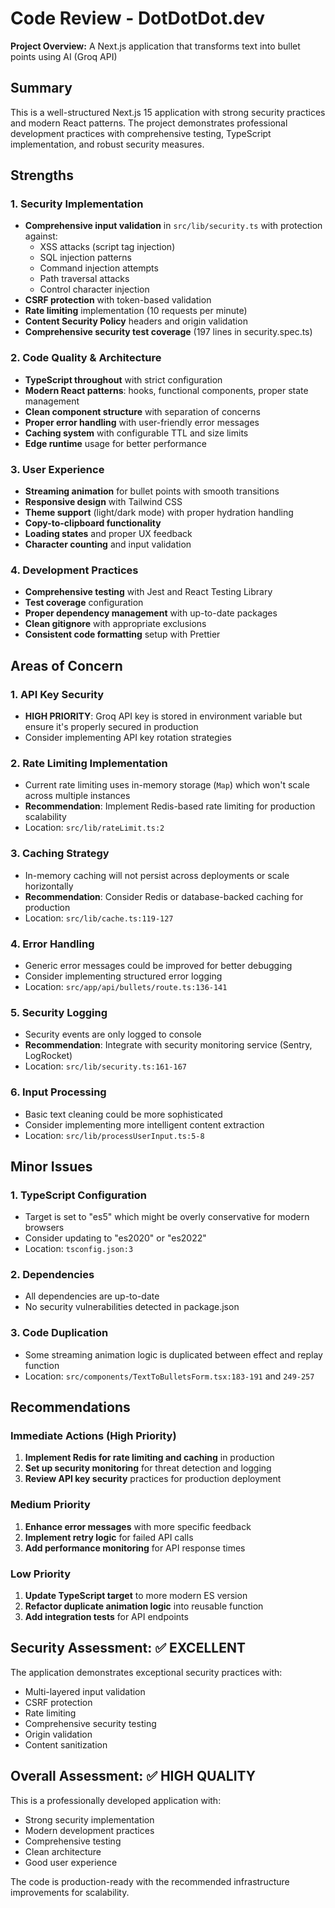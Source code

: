 # Code Review - DotDotDot.dev

**Project Overview:** A Next.js application that transforms text into bullet points using AI (Groq API)

## Summary

This is a well-structured Next.js 15 application with strong security practices and modern React patterns. The project demonstrates professional development practices with comprehensive testing, TypeScript implementation, and robust security measures.

## Strengths

### 1. Security Implementation
- **Comprehensive input validation** in `src/lib/security.ts` with protection against:
  - XSS attacks (script tag injection)
  - SQL injection patterns
  - Command injection attempts
  - Path traversal attacks
  - Control character injection
- **CSRF protection** with token-based validation
- **Rate limiting** implementation (10 requests per minute)
- **Content Security Policy** headers and origin validation
- **Comprehensive security test coverage** (197 lines in security.spec.ts)

### 2. Code Quality & Architecture
- **TypeScript throughout** with strict configuration
- **Modern React patterns**: hooks, functional components, proper state management
- **Clean component structure** with separation of concerns
- **Proper error handling** with user-friendly error messages
- **Caching system** with configurable TTL and size limits
- **Edge runtime** usage for better performance

### 3. User Experience
- **Streaming animation** for bullet points with smooth transitions
- **Responsive design** with Tailwind CSS
- **Theme support** (light/dark mode) with proper hydration handling
- **Copy-to-clipboard functionality**
- **Loading states** and proper UX feedback
- **Character counting** and input validation

### 4. Development Practices
- **Comprehensive testing** with Jest and React Testing Library
- **Test coverage** configuration
- **Proper dependency management** with up-to-date packages
- **Clean gitignore** with appropriate exclusions
- **Consistent code formatting** setup with Prettier

## Areas of Concern

### 1. API Key Security
- **HIGH PRIORITY**: Groq API key is stored in environment variable but ensure it's properly secured in production
- Consider implementing API key rotation strategies

### 2. Rate Limiting Implementation
- Current rate limiting uses in-memory storage (`Map`) which won't scale across multiple instances
- **Recommendation**: Implement Redis-based rate limiting for production scalability
- Location: `src/lib/rateLimit.ts:2`

### 3. Caching Strategy
- In-memory caching will not persist across deployments or scale horizontally
- **Recommendation**: Consider Redis or database-backed caching for production
- Location: `src/lib/cache.ts:119-127`

### 4. Error Handling
- Generic error messages could be improved for better debugging
- Consider implementing structured error logging
- Location: `src/app/api/bullets/route.ts:136-141`

### 5. Security Logging
- Security events are only logged to console
- **Recommendation**: Integrate with security monitoring service (Sentry, LogRocket)
- Location: `src/lib/security.ts:161-167`

### 6. Input Processing
- Basic text cleaning could be more sophisticated
- Consider implementing more intelligent content extraction
- Location: `src/lib/processUserInput.ts:5-8`

## Minor Issues

### 1. TypeScript Configuration
- Target is set to "es5" which might be overly conservative for modern browsers
- Consider updating to "es2020" or "es2022"
- Location: `tsconfig.json:3`

### 2. Dependencies
- All dependencies are up-to-date
- No security vulnerabilities detected in package.json

### 3. Code Duplication
- Some streaming animation logic is duplicated between effect and replay function
- Location: `src/components/TextToBulletsForm.tsx:183-191` and `249-257`

## Recommendations

### Immediate Actions (High Priority)
1. **Implement Redis for rate limiting and caching** in production
2. **Set up security monitoring** for threat detection and logging
3. **Review API key security** practices for production deployment

### Medium Priority
1. **Enhance error messages** with more specific feedback
2. **Implement retry logic** for failed API calls
3. **Add performance monitoring** for API response times

### Low Priority
1. **Update TypeScript target** to more modern ES version
2. **Refactor duplicate animation logic** into reusable function
3. **Add integration tests** for API endpoints

## Security Assessment: ✅ EXCELLENT

The application demonstrates exceptional security practices with:
- Multi-layered input validation
- CSRF protection
- Rate limiting
- Comprehensive security testing
- Origin validation
- Content sanitization

## Overall Assessment: ✅ HIGH QUALITY

This is a professionally developed application with:
- Strong security implementation
- Modern development practices
- Comprehensive testing
- Clean architecture
- Good user experience

The code is production-ready with the recommended infrastructure improvements for scalability.
